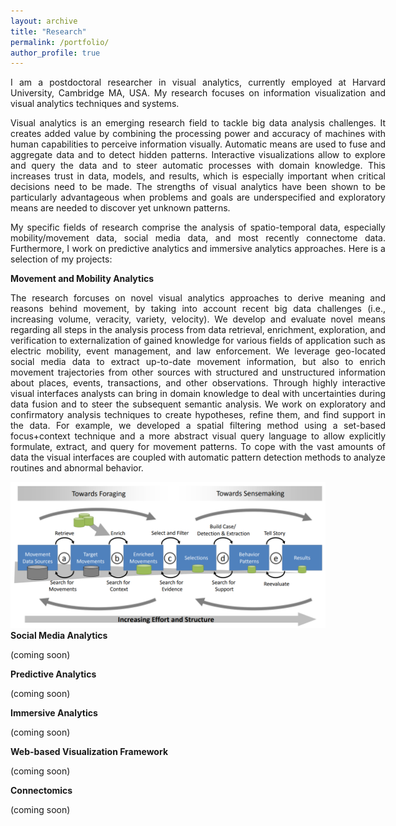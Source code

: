 ```yaml
---
layout: archive
title: "Research"
permalink: /portfolio/
author_profile: true
---
```


<p style="font-size:14px;width:600px;text-align:justify">I am a postdoctoral researcher in visual analytics, currently employed at Harvard University, Cambridge MA, USA. 
  My research focuses on information visualization and visual analytics techniques and systems.</p>

<p style="font-size:14px;width:600px;text-align:justify">Visual analytics is an emerging research field to tackle big data analysis challenges. 
It creates added value by combining the processing power and accuracy of machines with human capabilities to perceive information visually. 
Automatic means are used to fuse and aggregate data and to detect hidden patterns. 
Interactive visualizations allow to explore and query the data and to steer automatic processes with domain knowledge. 
This increases trust in data, models, and results, which is especially important when critical decisions need to be made. 
The strengths of visual analytics have been shown to be particularly advantageous when problems and goals are underspecified and exploratory means are needed to discover yet unknown patterns.</p>

<p style="font-size:14px;width:600px;text-align:justify">My specific fields of research comprise the analysis of spatio-temporal data, especially mobility/movement data, social media data, and most recently connectome data. 
Furthermore, I work on predictive analytics and immersive analytics approaches.
Here is a selection of my projects:</p>

<div id="movementAndMobilityAnalytics" class="researchTopic">
<b>Movement and Mobility Analytics</b>
<p style="font-size:14px;width:600px;text-align:justify">The research forcuses on novel visual analytics approaches to derive meaning and reasons behind movement, by taking into account recent big data challenges (i.e., increasing volume, veracity, variety, velocity). We develop and evaluate novel means regarding all steps in the analysis process from data retrieval, enrichment, exploration, and verification to externalization of gained knowledge for various fields of application such as electric mobility, event management, and law enforcement. We leverage geo-located social media data to extract up-to-date movement information, but also to enrich movement trajectories from other sources with structured and unstructured information about places, events, transactions, and other observations. Through highly interactive visual interfaces analysts can bring in domain knowledge to deal with uncertainties during data fusion and to steer the subsequent semantic analysis. We work on exploratory and confirmatory analysis techniques to create hypotheses, refine them, and find support in the data. For example, we developed a spatial filtering method using a set-based focus+context technique and a more abstract visual query language to allow explicitly formulate, extract, and query for movement patterns. To cope with the vast amounts of data the visual interfaces are coupled with automatic pattern detection methods to analyze routines and abnormal behavior.</p>
<img src="../images/mobilityAnalysisProcess.png" alt="Mobility Analysis Process" style="width:600px;">
</div>

<div id="socialMediaAnalytics" class="researchTopic">
<b>Social Media Analytics</b>
<p style="font-size:14px;width:600px;text-align:justify">(coming soon)</p>
</div>

<div id="predictiveAnalytics" class="researchTopic">
<b>Predictive Analytics</b>
<p style="font-size:14px;width:600px;text-align:justify">(coming soon)</p>
</div>

<div id="immersiveAnalytics" class="researchTopic">
<b>Immersive Analytics</b>
<p style="font-size:14px;width:600px;text-align:justify">(coming soon)</p>
</div>

<div id="webBasedVisualizationFramework" class="researchTopic">
<b>Web-based Visualization Framework</b>
<p style="font-size:14px;width:600px;text-align:justify">(coming soon)</p>
</div>

<div id="Connectomics" class="researchTopic">
<b>Connectomics</b>
<p style="font-size:14px;width:600px;text-align:justify">(coming soon)</p>
</div>
